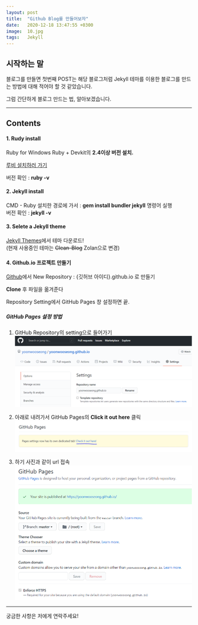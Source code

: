 ```yaml
---
layout: post
title:  "Github Blog를 만들어보자"
date:   2020-12-18 13:47:55 +0300
image:  10.jpg
tags:   Jekyll
---
```


## 시작하는 말

블로그를 만들면 첫번째 POST는 해당 블로그처럼 Jekyll 테마를 이용한 블로그를 만드는 방법에 대해
적어야 할 것 같았습니다.

그럼 간단하게 블로그 만드는 법, 알아보겠습니다.


***


## Contents

#### 1. Rudy install

Ruby for Windows
Ruby + Devkit의 __2.4이상 버전 설치.__

[루비 설치하러 가기](https://www.ruby-lang.org/ko/documentation/installation/#rubyinstaller)

버전 확인 : __ruby -v__

#### 2. Jekyll install

CMD - Ruby 설치한 경로에 가서 : __gem install bundler jekyll__ 명령어 실행  
버전 확인 : __jekyll -v__

#### 3. Selete a Jekyll theme

[Jekyll Themes](http://jekyllthemes.org/)에서 테마 다운로드!  
(현재 사용중인 테마는 ~~Clean-Blog~~ Zolan으로 변경)

#### 4. Github.io 프로젝트 만들기

[Github](https://github.com/)에서 New Repository : {깃허브 아이디}.github.io 로 만들기

__Clone__ 후 파일을 옮겨준다

Repository Setting에서 GitHub Pages 창 설정하면 끝.


##### GitHub Pages 설정 방법  

1. GitHub Repository의 setting으로 들어가기
![1번](../images/gb1.PNG)  

2. 아래로 내려가서 GitHub Pages의 __Click it out here__ 클릭  
![2번](../images/gb2.PNG)  

3. 하기 사진과 같이 url 접속  
![3번](../images/gb3.PNG)  

***

궁금한 사항은 저에게 연락주세요!

